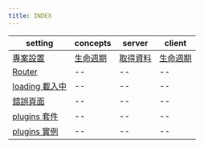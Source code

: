 ```yaml
---
title: INDEX
---
```


| setting                             | concepts                   | server                 | client       |
| ----------------------------------- | -------------------------- | ---------------------- | ------------ |
| [專案設置](./setting.md)            | [生命週期](./lifecycle.md) | [取得資料](./async.md) | [生命週期]() |
| [Router](./router.md)               | --                         | --                     | --           |
| [loading 載入中](./loading.md)      | --                         | --                     | --           |
| [錯誤頁面](./error.md)              | --                         | --                     | --           |
| [plugins 套件](./plugins.md)        | --                         | --                     | --           |
| [plugins 實例](./pluginsExample.md) | --                         | --                     | --           |
